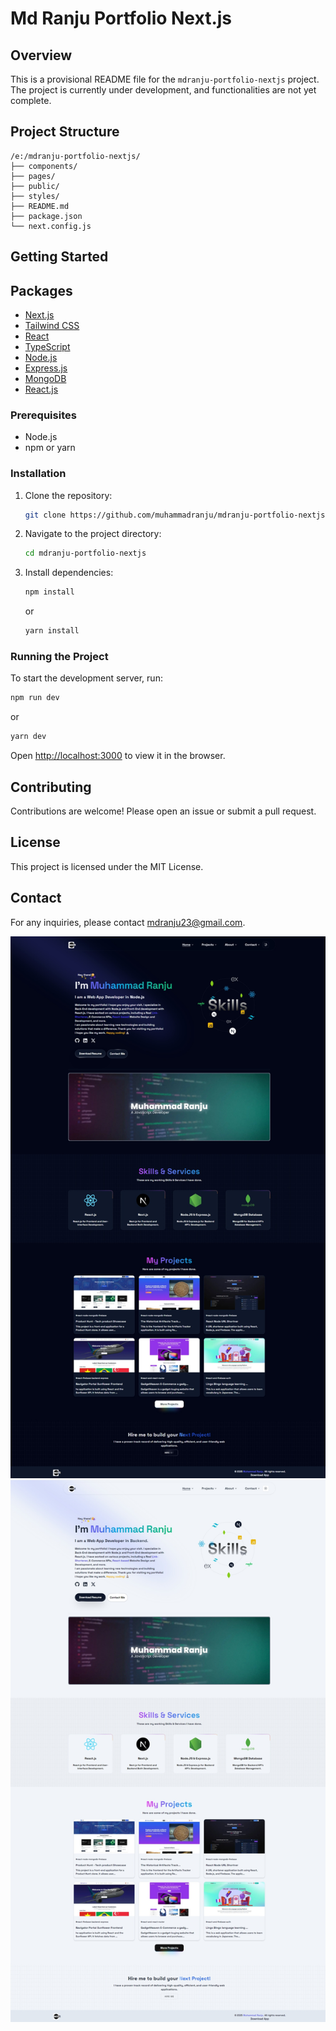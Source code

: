 # Md Ranju Portfolio Next.js

## Overview

This is a provisional README file for the `mdranju-portfolio-nextjs` project. The project is currently under development, and functionalities are not yet complete.

## Project Structure

```
/e:/mdranju-portfolio-nextjs/
├── components/
├── pages/
├── public/
├── styles/
├── README.md
├── package.json
└── next.config.js
```

## Getting Started

## Packages

- [Next.js](https://nextjs.org/)
- [Tailwind CSS](https://tailwindcss.com/)
- [React](https://reactjs.org/)
- [TypeScript](https://www.typescriptlang.org/)
- [Node.js](https://nodejs.org/)
- [Express.js](https://expressjs.com/)
- [MongoDB](https://www.mongodb.com/)
- [React.js](https://reactjs.org/)

### Prerequisites

- Node.js
- npm or yarn

### Installation

1. Clone the repository:
   ```bash
   git clone https://github.com/muhammadranju/mdranju-portfolio-nextjs
   ```
2. Navigate to the project directory:
   ```bash
   cd mdranju-portfolio-nextjs
   ```
3. Install dependencies:
   ```bash
   npm install
   ```
   or
   ```bash
   yarn install
   ```

### Running the Project

To start the development server, run:

```bash
npm run dev
```

or

```bash
yarn dev
```

Open [http://localhost:3000](http://localhost:3000) to view it in the browser.

## Contributing

Contributions are welcome! Please open an issue or submit a pull request.

## License

This project is licensed under the MIT License.

## Contact

For any inquiries, please contact mdranju23@gmail.com.

![Screenshot1](./public/home.jpeg)
![Screenshot2](./public/home2.jpeg)

